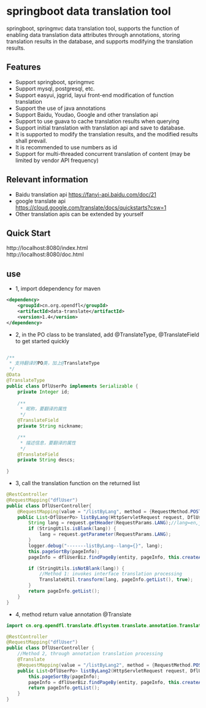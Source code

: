 # springboot data translation tool
springboot, springmvc data translation tool, supports the function of enabling data translation data attributes through annotations, storing translation results in the database, and supports modifying the translation results.

## Features
* Support springboot, springmvc
* Support mysql, postgresql, etc.
* Support easyui, jqgrid, layui front-end modification of function translation
* Support the use of java annotations
* Support Baidu, Youdao, Google and other translation api
* Support to use guava to cache translation results when querying
* Support initial translation with translation api and save to database.
* It is supported to modify the translation results, and the modified results shall prevail.
* It is recommended to use numbers as id
* Support for multi-threaded concurrent translation of content (may be limited by vendor API frequency)

## Relevant information
* Baidu translation api https://fanyi-api.baidu.com/doc/21
* google translate api https://cloud.google.com/translate/docs/quickstarts?csw=1
* Other translation apis can be extended by yourself

## Quick Start
http://localhost:8080/index.html  
http://localhost:8080/doc.html

## use
* 1, import ddependency for maven
```xml
<dependency>
    <groupId>cn.org.opendfl</groupId>
    <artifactId>data-translate</artifactId>
    <version>1.4</version>
</dependency>
```
* 2, in the PO class to be translated, add @TranslateType, @TranslateField to get started quickly
```java

/**
 * 支持翻译的PO类，加上@TranslateType
 */
@Data
@TranslateType
public class DflUserPo implements Serializable {
    private Integer id;
    
    /**
     * 昵称，要翻译的属性
     */
    @TranslateField
    private String nickname;

    /**
     * 描述信息，要翻译的属性
     */
    @TranslateField
    private String descs;
    
}
```
* 3, call the translation function on the returned list
```java
@RestController
@RequestMapping("dflUser")
public class DflUserController{
    @RequestMapping(value = "/listByLang", method = {RequestMethod.POST, RequestMethod.GET})
    public List<DflUserPo> listByLang(HttpServletRequest request, DflUserPo entity, MyPageInfo<DflUserPo> pageInfo) {
        String lang = request.getHeader(RequestParams.LANG);//lang=en,jp等，主语言zh不翻译
        if (StringUtils.isBlank(lang)) {
            lang = request.getParameter(RequestParams.LANG);
        }
        logger.debug("-------listByLang--lang={}", lang);
        this.pageSortBy(pageInfo);
        pageInfo = dflUserBiz.findPageBy(entity, pageInfo, this.createAllParams(request));

        if (StringUtils.isNotBlank(lang)) {
            //Method 1: invokes interface translation processing
            TranslateUtil.transform(lang, pageInfo.getList(), true);
        }
        return pageInfo.getList();
    }
}
```
* 4, method return value annotation @Translate

```java
import cn.org.opendfl.translate.dflsystem.translate.annotation.Translate;

@RestController
@RequestMapping("dflUser")
public class DflUserController {
    //Method 2, through annotation translation processing
    @Translate
    @RequestMapping(value = "/listByLang2", method = {RequestMethod.POST, RequestMethod.GET})
    public List<DflUserPo> listByLang2(HttpServletRequest request, DflUserPo entity, MyPageInfo<DflUserPo> pageInfo) {
        this.pageSortBy(pageInfo);
        pageInfo = dflUserBiz.findPageBy(entity, pageInfo, this.createAllParams(request));
        return pageInfo.getList();
    }
}
```